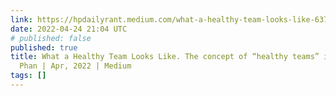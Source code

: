```yaml
---
link: https://hpdailyrant.medium.com/what-a-healthy-team-looks-like-637e63e30edb
date: 2022-04-24 21:04 UTC
# published: false
published: true
title: What a Healthy Team Looks Like. The concept of “healthy teams” is… | by Hà
  Phan | Apr, 2022 | Medium
tags: []
---
```



